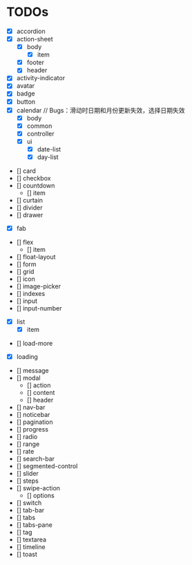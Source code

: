 # TODOs
- [x] accordion
- [x] action-sheet
   - [x]  body
      - [x]  item
   - [x]  footer
   - [x]  header
- [x]  activity-indicator
- [x]  avatar
- [x]  badge
- [x]  button
- [x]  calendar     // Bugs：滑动时日期和月份更新失效，选择日期失效
   - [x]  body
   - [x]  common
   - [x]  controller
   - [x]  ui
       - [x]  date-list
       - [x]  day-list
- []  card
- []  checkbox
- []  countdown
   - []  item
- []  curtain
- []  divider
- []  drawer
- [x]  fab
- []  flex
   - []  item
- []  float-layout
- []  form
- []  grid
- []  icon
- []  image-picker
- []  indexes
- []  input
- []  input-number
- [x]  list
   - [x]  item
- []  load-more
- [x]  loading
- []  message
- []  modal
   - []  action
   - []  content
   - []  header
- []  nav-bar
- []  noticebar
- []  pagination
- []  progress
- []  radio
- []  range
- []  rate
- []  search-bar
- []  segmented-control
- []  slider
- []  steps
- []  swipe-action
   - []  options
- []  switch
- []  tab-bar
- []  tabs
- []  tabs-pane
- []  tag
- []  textarea
- []  timeline
- []  toast